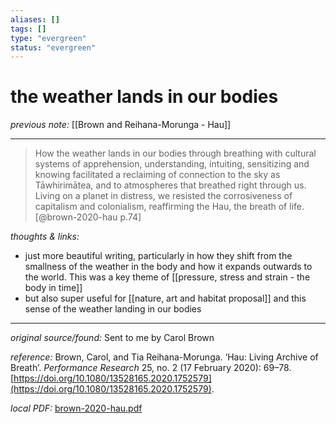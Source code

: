 ```yaml
---
aliases: []
tags: []
type: "evergreen"
status: "evergreen"
---
```


# the weather lands in our bodies

_previous note:_ [[Brown and Reihana-Morunga - Hau]]

---

> How the weather lands in our bodies through breathing with cultural systems of apprehension, understanding, intuiting, sensitizing and knowing facilitated a reclaiming of connection to the sky as Tāwhirimātea, and to atmospheres that breathed right through us. Living on a planet in distress, we resisted the corrosiveness of capitalism and colonialism, reaffirming the Hau, the breath of life.[@brown-2020-hau p.74]


_thoughts & links:_

- just more beautiful writing, particularly in how they shift from the smallness of the weather in the body and how it expands outwards to the world. This was a key theme of [[pressure, stress and strain - the body in time]]
- but also super useful for [[nature, art and habitat proposal]] and this sense of the weather landing in our bodies



---

_original source/found:_ Sent to me by Carol Brown

_reference:_ Brown, Carol, and Tia Reihana-Morunga. ‘Hau: Living Archive of Breath’. _Performance Research_ 25, no. 2 (17 February 2020): 69–78. [https://doi.org/10.1080/13528165.2020.1752579](https://doi.org/10.1080/13528165.2020.1752579).

_local PDF:_ [brown-2020-hau.pdf](hook://file/8rMNRmTxD?p=RHJvcGJveC9iaWJsaW9ncmFwaHkgcGRmcw==&n=brown%2D2020%2Dhau%2Epdf)